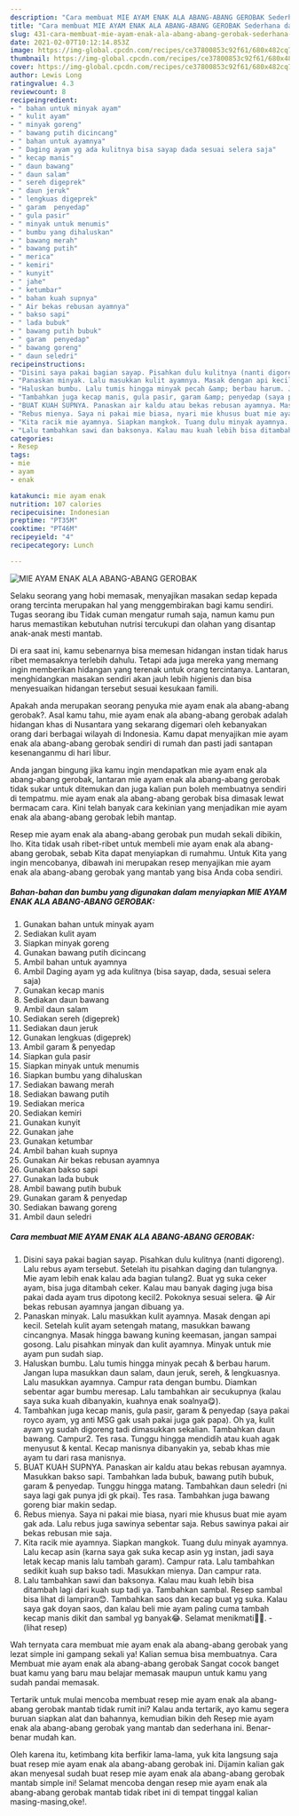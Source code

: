 ```yaml
---
description: "Cara membuat MIE AYAM ENAK ALA ABANG-ABANG GEROBAK Sederhana dan Mudah Dibuat"
title: "Cara membuat MIE AYAM ENAK ALA ABANG-ABANG GEROBAK Sederhana dan Mudah Dibuat"
slug: 431-cara-membuat-mie-ayam-enak-ala-abang-abang-gerobak-sederhana-dan-mudah-dibuat
date: 2021-02-07T10:12:14.853Z
image: https://img-global.cpcdn.com/recipes/ce37800853c92f61/680x482cq70/mie-ayam-enak-ala-abang-abang-gerobak-foto-resep-utama.jpg
thumbnail: https://img-global.cpcdn.com/recipes/ce37800853c92f61/680x482cq70/mie-ayam-enak-ala-abang-abang-gerobak-foto-resep-utama.jpg
cover: https://img-global.cpcdn.com/recipes/ce37800853c92f61/680x482cq70/mie-ayam-enak-ala-abang-abang-gerobak-foto-resep-utama.jpg
author: Lewis Long
ratingvalue: 4.3
reviewcount: 8
recipeingredient:
- " bahan untuk minyak ayam"
- " kulit ayam"
- " minyak goreng"
- " bawang putih dicincang"
- " bahan untuk ayamnya"
- " Daging ayam yg ada kulitnya bisa sayap dada sesuai selera saja"
- " kecap manis"
- " daun bawang"
- " daun salam"
- " sereh digeprek"
- " daun jeruk"
- " lengkuas digeprek"
- " garam  penyedap"
- " gula pasir"
- " minyak untuk menumis"
- " bumbu yang dihaluskan"
- " bawang merah"
- " bawang putih"
- " merica"
- " kemiri"
- " kunyit"
- " jahe"
- " ketumbar"
- " bahan kuah supnya"
- " Air bekas rebusan ayamnya"
- " bakso sapi"
- " lada bubuk"
- " bawang putih bubuk"
- " garam  penyedap"
- " bawang goreng"
- " daun seledri"
recipeinstructions:
- "Disini saya pakai bagian sayap. Pisahkan dulu kulitnya (nanti digoreng). Lalu rebus ayam tersebut. Setelah itu pisahkan daging dan tulangnya. Mie ayam lebih enak kalau ada bagian tulang2. Buat yg suka ceker ayam, bisa juga ditambah ceker. Kalau mau banyak daging juga bisa pakai dada ayam trus dipotong kecil2. Pokoknya sesuai selera. 😁 Air bekas rebusan ayamnya jangan dibuang ya."
- "Panaskan minyak. Lalu masukkan kulit ayamnya. Masak dengan api kecil. Setelah kulit ayam setengah matang, masukkan bawang cincangnya. Masak hingga bawang kuning keemasan, jangan sampai gosong. Lalu pisahkan minyak dan kulit ayamnya. Minyak untuk mie ayam pun sudah siap."
- "Haluskan bumbu. Lalu tumis hingga minyak pecah &amp; berbau harum. Jangan lupa masukkan daun salam, daun jeruk, sereh, &amp; lengkuasnya. Lalu masukkan ayamnya. Campur rata dengan bumbu. Diamkan sebentar agar bumbu meresap. Lalu tambahkan air secukupnya (kalau saya suka kuah dibanyakin, kuahnya enak soalnya😋)."
- "Tambahkan juga kecap manis, gula pasir, garam &amp; penyedap (saya pakai royco ayam, yg anti MSG gak usah pakai juga gak papa). Oh ya, kulit ayam yg sudah digoreng tadi dimasukkan sekalian. Tambahkan daun bawang. Campur2. Tes rasa. Tunggu hingga mendidih atau kuah agak menyusut &amp; kental. Kecap manisnya dibanyakin ya, sebab khas mie ayam tu dari rasa manisnya."
- "BUAT KUAH SUPNYA. Panaskan air kaldu atau bekas rebusan ayamnya. Masukkan bakso sapi. Tambahkan lada bubuk, bawang putih bubuk, garam &amp; penyedap. Tunggu hingga matang. Tambahkan daun seledri (ni saya lagi gak punya jdi gk pkai). Tes rasa. Tambahkan juga bawang goreng biar makin sedap."
- "Rebus mienya. Saya ni pakai mie biasa, nyari mie khusus buat mie ayam gak ada. Lalu rebus juga sawinya sebentar saja. Rebus sawinya pakai air bekas rebusan mie saja."
- "Kita racik mie ayamnya. Siapkan mangkok. Tuang dulu minyak ayamnya. Lalu kecap asin (karna saya gak suka kecap asin yg instan, jadi saya letak kecap manis lalu tambah garam). Campur rata. Lalu tambahkan sedikit kuah sup bakso tadi. Masukkan mienya. Dan campur rata."
- "Lalu tambahkan sawi dan baksonya. Kalau mau kuah lebih bisa ditambah lagi dari kuah sup tadi ya. Tambahkan sambal. Resep sambal bisa lihat di lampiran😊. Tambahkan saos dan kecap buat yg suka. Kalau saya gak doyan saos, dan kalau beli mie ayam paling cuma tambah kecap manis dikit dan sambal yg banyak😂. Selamat menikmati🤤😋.           (lihat resep)"
categories:
- Resep
tags:
- mie
- ayam
- enak

katakunci: mie ayam enak 
nutrition: 107 calories
recipecuisine: Indonesian
preptime: "PT35M"
cooktime: "PT46M"
recipeyield: "4"
recipecategory: Lunch

---
```



![MIE AYAM ENAK ALA ABANG-ABANG GEROBAK](https://img-global.cpcdn.com/recipes/ce37800853c92f61/680x482cq70/mie-ayam-enak-ala-abang-abang-gerobak-foto-resep-utama.jpg)

Selaku seorang yang hobi memasak, menyajikan masakan sedap kepada orang tercinta merupakan hal yang menggembirakan bagi kamu sendiri. Tugas seorang ibu Tidak cuman mengatur rumah saja, namun kamu pun harus memastikan kebutuhan nutrisi tercukupi dan olahan yang disantap anak-anak mesti mantab.

Di era  saat ini, kamu sebenarnya bisa memesan hidangan instan tidak harus ribet memasaknya terlebih dahulu. Tetapi ada juga mereka yang memang ingin memberikan hidangan yang terenak untuk orang tercintanya. Lantaran, menghidangkan masakan sendiri akan jauh lebih higienis dan bisa menyesuaikan hidangan tersebut sesuai kesukaan famili. 



Apakah anda merupakan seorang penyuka mie ayam enak ala abang-abang gerobak?. Asal kamu tahu, mie ayam enak ala abang-abang gerobak adalah hidangan khas di Nusantara yang sekarang digemari oleh kebanyakan orang dari berbagai wilayah di Indonesia. Kamu dapat menyajikan mie ayam enak ala abang-abang gerobak sendiri di rumah dan pasti jadi santapan kesenanganmu di hari libur.

Anda jangan bingung jika kamu ingin mendapatkan mie ayam enak ala abang-abang gerobak, lantaran mie ayam enak ala abang-abang gerobak tidak sukar untuk ditemukan dan juga kalian pun boleh membuatnya sendiri di tempatmu. mie ayam enak ala abang-abang gerobak bisa dimasak lewat bermacam cara. Kini telah banyak cara kekinian yang menjadikan mie ayam enak ala abang-abang gerobak lebih mantap.

Resep mie ayam enak ala abang-abang gerobak pun mudah sekali dibikin, lho. Kita tidak usah ribet-ribet untuk membeli mie ayam enak ala abang-abang gerobak, sebab Kita dapat menyiapkan di rumahmu. Untuk Kita yang ingin mencobanya, dibawah ini merupakan resep menyajikan mie ayam enak ala abang-abang gerobak yang mantab yang bisa Anda coba sendiri.

<!--inarticleads1-->

##### Bahan-bahan dan bumbu yang digunakan dalam menyiapkan MIE AYAM ENAK ALA ABANG-ABANG GEROBAK:

1. Gunakan  bahan untuk minyak ayam
1. Sediakan  kulit ayam
1. Siapkan  minyak goreng
1. Gunakan  bawang putih dicincang
1. Ambil  bahan untuk ayamnya
1. Ambil  Daging ayam yg ada kulitnya (bisa sayap, dada, sesuai selera saja)
1. Gunakan  kecap manis
1. Sediakan  daun bawang
1. Ambil  daun salam
1. Sediakan  sereh (digeprek)
1. Sediakan  daun jeruk
1. Gunakan  lengkuas (digeprek)
1. Ambil  garam &amp; penyedap
1. Siapkan  gula pasir
1. Siapkan  minyak untuk menumis
1. Siapkan  bumbu yang dihaluskan
1. Sediakan  bawang merah
1. Sediakan  bawang putih
1. Sediakan  merica
1. Sediakan  kemiri
1. Gunakan  kunyit
1. Gunakan  jahe
1. Gunakan  ketumbar
1. Ambil  bahan kuah supnya
1. Gunakan  Air bekas rebusan ayamnya
1. Gunakan  bakso sapi
1. Gunakan  lada bubuk
1. Ambil  bawang putih bubuk
1. Gunakan  garam &amp; penyedap
1. Sediakan  bawang goreng
1. Ambil  daun seledri




<!--inarticleads2-->

##### Cara membuat MIE AYAM ENAK ALA ABANG-ABANG GEROBAK:

1. Disini saya pakai bagian sayap. Pisahkan dulu kulitnya (nanti digoreng). Lalu rebus ayam tersebut. Setelah itu pisahkan daging dan tulangnya. Mie ayam lebih enak kalau ada bagian tulang2. Buat yg suka ceker ayam, bisa juga ditambah ceker. Kalau mau banyak daging juga bisa pakai dada ayam trus dipotong kecil2. Pokoknya sesuai selera. 😁 Air bekas rebusan ayamnya jangan dibuang ya.
1. Panaskan minyak. Lalu masukkan kulit ayamnya. Masak dengan api kecil. Setelah kulit ayam setengah matang, masukkan bawang cincangnya. Masak hingga bawang kuning keemasan, jangan sampai gosong. Lalu pisahkan minyak dan kulit ayamnya. Minyak untuk mie ayam pun sudah siap.
1. Haluskan bumbu. Lalu tumis hingga minyak pecah &amp; berbau harum. Jangan lupa masukkan daun salam, daun jeruk, sereh, &amp; lengkuasnya. Lalu masukkan ayamnya. Campur rata dengan bumbu. Diamkan sebentar agar bumbu meresap. Lalu tambahkan air secukupnya (kalau saya suka kuah dibanyakin, kuahnya enak soalnya😋).
1. Tambahkan juga kecap manis, gula pasir, garam &amp; penyedap (saya pakai royco ayam, yg anti MSG gak usah pakai juga gak papa). Oh ya, kulit ayam yg sudah digoreng tadi dimasukkan sekalian. Tambahkan daun bawang. Campur2. Tes rasa. Tunggu hingga mendidih atau kuah agak menyusut &amp; kental. Kecap manisnya dibanyakin ya, sebab khas mie ayam tu dari rasa manisnya.
1. BUAT KUAH SUPNYA. Panaskan air kaldu atau bekas rebusan ayamnya. Masukkan bakso sapi. Tambahkan lada bubuk, bawang putih bubuk, garam &amp; penyedap. Tunggu hingga matang. Tambahkan daun seledri (ni saya lagi gak punya jdi gk pkai). Tes rasa. Tambahkan juga bawang goreng biar makin sedap.
1. Rebus mienya. Saya ni pakai mie biasa, nyari mie khusus buat mie ayam gak ada. Lalu rebus juga sawinya sebentar saja. Rebus sawinya pakai air bekas rebusan mie saja.
1. Kita racik mie ayamnya. Siapkan mangkok. Tuang dulu minyak ayamnya. Lalu kecap asin (karna saya gak suka kecap asin yg instan, jadi saya letak kecap manis lalu tambah garam). Campur rata. Lalu tambahkan sedikit kuah sup bakso tadi. Masukkan mienya. Dan campur rata.
1. Lalu tambahkan sawi dan baksonya. Kalau mau kuah lebih bisa ditambah lagi dari kuah sup tadi ya. Tambahkan sambal. Resep sambal bisa lihat di lampiran😊. Tambahkan saos dan kecap buat yg suka. Kalau saya gak doyan saos, dan kalau beli mie ayam paling cuma tambah kecap manis dikit dan sambal yg banyak😂. Selamat menikmati🤤😋. -           (lihat resep)




Wah ternyata cara membuat mie ayam enak ala abang-abang gerobak yang lezat simple ini gampang sekali ya! Kalian semua bisa membuatnya. Cara Membuat mie ayam enak ala abang-abang gerobak Sangat cocok banget buat kamu yang baru mau belajar memasak maupun untuk kamu yang sudah pandai memasak.

Tertarik untuk mulai mencoba membuat resep mie ayam enak ala abang-abang gerobak mantab tidak rumit ini? Kalau anda tertarik, ayo kamu segera buruan siapkan alat dan bahannya, kemudian bikin deh Resep mie ayam enak ala abang-abang gerobak yang mantab dan sederhana ini. Benar-benar mudah kan. 

Oleh karena itu, ketimbang kita berfikir lama-lama, yuk kita langsung saja buat resep mie ayam enak ala abang-abang gerobak ini. Dijamin kalian gak akan menyesal sudah buat resep mie ayam enak ala abang-abang gerobak mantab simple ini! Selamat mencoba dengan resep mie ayam enak ala abang-abang gerobak mantab tidak ribet ini di tempat tinggal kalian masing-masing,oke!.

